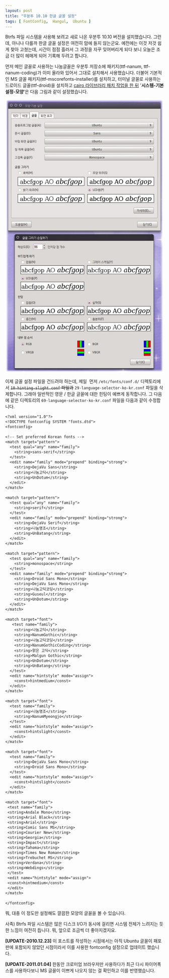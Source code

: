 ```yaml
---
layout: post
title: "우분투 10.10 한글 글꼴 설정"
tags: [ FontConfig,  Hangul,  Ubuntu ]
---
```


Btrfs 파일 시스템을 사용해 보려고 새로 나온 우분투 10.10 버전을 설치했습니다. 그런데, 아니나 다를까 한글 글꼴 설정은 여전히 맘에 들지 않는군요. 예전에는 이것 저것 쉽게 찾아 고쳤는데, 시간이 점점 흘러서 그 과정을 자꾸 잊어버리게 되다 보니 오늘은 조금 더 많이 헤매게 되어 기록해 두려고 합니다.

먼저 메인 글꼴로 사용하는 나눔글꼴은 우분투 저장소에 패키지(ttf-nanum, ttf-nanum-coding)가 이미 올라와 있어서 그대로 설치해서 사용했습니다. 더불어 기본적인 MS 글꼴 패키지(ttf-mscorefonts-installer)를 설치하고, 터미널 글꼴로 사용하는 드로이드 글꼴(ttf-droid)을 설치하고 [cairo 라이브러리 패치 작업을 한 뒤](/2010/07/19/hinting-for-different-fonts/) '**시스템-기본 설정-모양**'은 다음 그림과 같이 설정했습니다.

![](/figures/gnome-appearance-properties.jpg)

이제 글꼴 설정 파일을 건드려야 하는데, 제일  먼저 `/etc/fonts/conf.d/` 디렉토리에서 <span style="text-decoration:line-through;">`10-hinting-slight.conf` 파일과</span> `29-language-selector-ko-kr.conf` 파일을 삭제합니다. 그래야 일반적인 영문 / 한글 글꼴에 대한 힌팅이 예쁘게 동작합니다. 그 다음에 같은 디렉토리의 `69-language-selector-ko-kr.conf` 파일을 다음과 같이 수정합니다.

    <?xml version="1.0"?>
    <!DOCTYPE fontconfig SYSTEM "fonts.dtd">
    <fontconfig>

    <!-- Set preferred Korean fonts -->
    <match target="pattern">
      <test qual="any" name="family">
        <string>sans-serif</string>
      </test>
      <edit name="family" mode="prepend" binding="strong">
        <string>DejaVu Sans</string>
        <string>나눔고딕</string>
        <string>UnDotum</string>
      </edit>
    </match>

    <match target="pattern">
      <test qual="any" name="family">
        <string>serif</string>
      </test>
      <edit name="family" mode="prepend" binding="strong">
        <string>DejaVu Serif</string>
        <string>나눔명조</string>
        <string>UnBatang</string>
      </edit>
    </match>

    <match target="pattern">
      <test qual="any" name="family">
        <string>monospace</string>
      </test>
      <edit name="family" mode="prepend" binding="strong">
        <string>Droid Sans Mono</string>
        <string>DejaVu Sans Mono</string>
        <string>나눔고딕코딩</string>
        <string>Guseul</string>
        <string>UnDotum</string>
      </edit>
    </match>

    <match target="font">
       <test name="family">
        <string>나눔고딕</string>
        <string>NanumGothic</string>
        <string>나눔고딕코딩</string>
        <string>NanumGothicCoding</string>
        <string>맑은 고딕</string>
        <string>Malgun Gothic</string>
        <string>UnDotum</string>
        <string>UnBatang</string>
      </test>
      <edit name="hintstyle" mode="assign">
        <const>hintmedium</const>
      </edit>
    </match>

    <match target="font">
      <test name="family">
        <string>나눔명조</string>
        <string>NanumMyeongjo</string>
      </test>
      <edit name="hintstyle" mode="assign">
        <const>hintslight</const>
      </edit>
    </match>

    <match target="font">
      <test name="family">
        <string>DejaVu Sans Mono</string>
        <string>Droid Sans Mono</string>
      </test>
      <edit name="hintstyle" mode="assign">
        <const>hintslight</const>
      </edit>
    </match>

    <match target="font">
     <test name="family">
     <string>Andale Mono</string>
     <string>Arial Black</string>
     <string>Arial</string>
     <string>Comic Sans MS</string>
     <string>Courier New</string>
     <string>Georgia</string>
     <string>Impact</string>
     <string>Tahoma</string>
     <string>Times New Roman</string>
     <string>Trebuchet MS</string>
     <string>Verdana</string>
     <string>Webdings</string>
     </test>
     <edit name="hintstyle" mode="assign">
     <const>hintmedium</const>
     </edit>
    </match>

    </fontconfig>

뭐, ﻿대충 이 정도만 설정해도 깔끔한 모양의 글꼴을 볼 수 있습니다.

사족) Btrfs 파일 시스템은 많은 디스크 I/O가 동시에 걸리면 시스템 전체가 느려지는 듯한 느낌이 여전히 듭니다. 뭐, 앞으로 조금씩 더 좋아지겠지요.

**[UPDATE-2010.12.23]** 이 포스트를 작성하는 시점에서는 아직 Ubuntu 글꼴이 패포판에 포함되지 않았던 시점이라서 이를 사용한 fontconfig 설정으로 업데이트 했습니다.

**[UPDATE-2011.01.04]** 한동안 크로미엄 브라우저만 사용하다가 최근 다시 파이어폭스를 사용하다보니 MS 글꼴이 이쁘게 나오지 않는 걸 확인하고 이를 반영했습니다.
